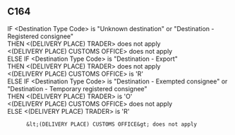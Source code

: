 ## C164
IF &lt;Destination Type Code&gt; is "Unknown destination" or "Destination - Registered consignee"  
THEN &lt;(DELIVERY PLACE) TRADER&gt; does not apply  
          &lt;(DELIVERY PLACE) CUSTOMS OFFICE&gt; does not apply  
ELSE IF &lt;Destination Type Code&gt; is "Destination - Export"  
THEN &lt;(DELIVERY PLACE) TRADER&gt; does not apply  
          &lt;(DELIVERY PLACE) CUSTOMS OFFICE&gt; is 'R'  
ELSE IF &lt;Destination Type Code&gt; is "Destination - Exempted consignee" or "Destination - Temporary registered consignee"  
THEN &lt;(DELIVERY PLACE) TRADER&gt; is 'O'  
           &lt;(DELIVERY PLACE) CUSTOMS OFFICE&gt; does not apply  
ELSE &lt;(DELIVERY PLACE) TRADER&gt; is 'R'  
   
          &lt;(DELIVERY PLACE) CUSTOMS OFFICE&gt; does not apply
